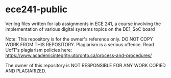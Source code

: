 # ece241-public
Verilog files written for lab assignments in ECE 241, a course involving the implementation of various digital systems topics on the DE1_SoC board

Note: This repository is for the owner's reference only. DO NOT COPY WORK FROM THIS REPOSITORY. Plagiarism is a serious offence. Read UofT's plagiarism policies here: https://www.academicintegrity.utoronto.ca/process-and-procedures/

The owner of this repository is NOT RESPONSIBLE FOR ANY WORK COPIED AND PLAGIARIZED.
